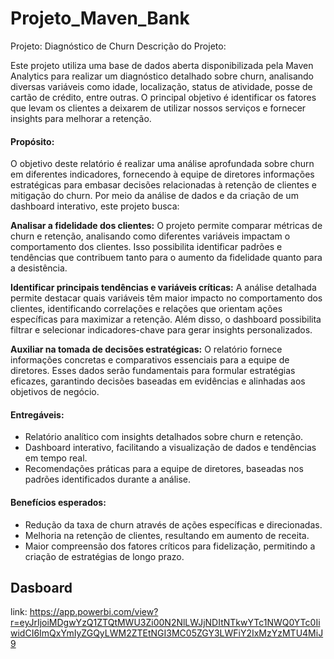 # Projeto_Maven_Bank
Projeto: Diagnóstico de Churn
Descrição do Projeto:

Este projeto utiliza uma base de dados aberta disponibilizada pela Maven Analytics para realizar um diagnóstico detalhado sobre churn, analisando diversas variáveis como idade, localização, status de atividade, posse de cartão de crédito, entre outras. O principal objetivo é identificar os fatores que levam os clientes a deixarem de utilizar nossos serviços e fornecer insights para melhorar a retenção.

#### Propósito:
O objetivo deste relatório é realizar uma análise aprofundada sobre churn em diferentes indicadores, fornecendo à equipe de diretores informações estratégicas para embasar decisões relacionadas à retenção de clientes e mitigação do churn. Por meio da análise de dados e da criação de um dashboard interativo, este projeto busca:

**Analisar a fidelidade dos clientes:** O projeto permite comparar métricas de churn e retenção, analisando como diferentes variáveis impactam o comportamento dos clientes. Isso possibilita identificar padrões e tendências que contribuem tanto para o aumento da fidelidade quanto para a desistência.

**Identificar principais tendências e variáveis críticas:** A análise detalhada permite destacar quais variáveis têm maior impacto no comportamento dos clientes, identificando correlações e relações que orientam ações específicas para maximizar a retenção. Além disso, o dashboard possibilita filtrar e selecionar indicadores-chave para gerar insights personalizados.

**Auxiliar na tomada de decisões estratégicas:** O relatório fornece informações concretas e comparativos essenciais para a equipe de diretores. Esses dados serão fundamentais para formular estratégias eficazes, garantindo decisões baseadas em evidências e alinhadas aos objetivos de negócio.

#### Entregáveis:
- Relatório analítico com insights detalhados sobre churn e retenção.
- Dashboard interativo, facilitando a visualização de dados e tendências em tempo real.
- Recomendações práticas para a equipe de diretores, baseadas nos padrões identificados durante a análise.

#### Benefícios esperados:
- Redução da taxa de churn através de ações específicas e direcionadas.
- Melhoria na retenção de clientes, resultando em aumento de receita.
- Maior compreensão dos fatores críticos para fidelização, permitindo a criação de estratégias de longo prazo.

## Dasboard

link: https://app.powerbi.com/view?r=eyJrIjoiMDgwYzQ1ZTQtMWU3Zi00N2NlLWJjNDItNTkwYTc1NWQ0YTc0IiwidCI6ImQxYmIyZGQyLWM2ZTEtNGI3MC05ZGY3LWFiY2IxMzYzMTU4MiJ9

